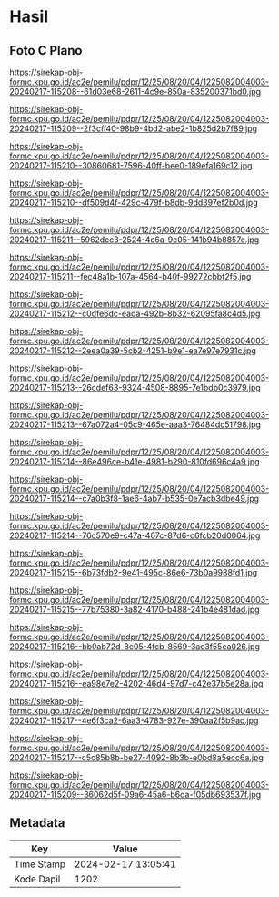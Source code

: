# Hasil

## Foto C Plano

https://sirekap-obj-formc.kpu.go.id/ac2e/pemilu/pdpr/12/25/08/20/04/1225082004003-20240217-115208--61d03e68-2611-4c9e-850a-835200371bd0.jpg

https://sirekap-obj-formc.kpu.go.id/ac2e/pemilu/pdpr/12/25/08/20/04/1225082004003-20240217-115209--2f3cff40-98b9-4bd2-abe2-1b825d2b7f89.jpg

https://sirekap-obj-formc.kpu.go.id/ac2e/pemilu/pdpr/12/25/08/20/04/1225082004003-20240217-115210--30860681-7596-40ff-bee0-189efa169c12.jpg

https://sirekap-obj-formc.kpu.go.id/ac2e/pemilu/pdpr/12/25/08/20/04/1225082004003-20240217-115210--df509d4f-429c-479f-b8db-9dd397ef2b0d.jpg

https://sirekap-obj-formc.kpu.go.id/ac2e/pemilu/pdpr/12/25/08/20/04/1225082004003-20240217-115211--5962dcc3-2524-4c6a-9c05-141b94b8857c.jpg

https://sirekap-obj-formc.kpu.go.id/ac2e/pemilu/pdpr/12/25/08/20/04/1225082004003-20240217-115211--fec48a1b-107a-4564-b40f-99272cbbf2f5.jpg

https://sirekap-obj-formc.kpu.go.id/ac2e/pemilu/pdpr/12/25/08/20/04/1225082004003-20240217-115212--c0dfe6dc-eada-492b-8b32-62095fa8c4d5.jpg

https://sirekap-obj-formc.kpu.go.id/ac2e/pemilu/pdpr/12/25/08/20/04/1225082004003-20240217-115212--2eea0a39-5cb2-4251-b9e1-ea7e97e7931c.jpg

https://sirekap-obj-formc.kpu.go.id/ac2e/pemilu/pdpr/12/25/08/20/04/1225082004003-20240217-115213--26cdef63-9324-4508-8895-7e1bdb0c3979.jpg

https://sirekap-obj-formc.kpu.go.id/ac2e/pemilu/pdpr/12/25/08/20/04/1225082004003-20240217-115213--67a072a4-05c9-465e-aaa3-76484dc51798.jpg

https://sirekap-obj-formc.kpu.go.id/ac2e/pemilu/pdpr/12/25/08/20/04/1225082004003-20240217-115214--86e496ce-b41e-4981-b290-810fd696c4a9.jpg

https://sirekap-obj-formc.kpu.go.id/ac2e/pemilu/pdpr/12/25/08/20/04/1225082004003-20240217-115214--c7a0b3f8-1ae6-4ab7-b535-0e7acb3dbe49.jpg

https://sirekap-obj-formc.kpu.go.id/ac2e/pemilu/pdpr/12/25/08/20/04/1225082004003-20240217-115214--76c570e9-c47a-467c-87d6-c6fcb20d0064.jpg

https://sirekap-obj-formc.kpu.go.id/ac2e/pemilu/pdpr/12/25/08/20/04/1225082004003-20240217-115215--6b73fdb2-9e41-495c-86e6-73b0a9988fd1.jpg

https://sirekap-obj-formc.kpu.go.id/ac2e/pemilu/pdpr/12/25/08/20/04/1225082004003-20240217-115215--77b75380-3a82-4170-b488-241b4e481dad.jpg

https://sirekap-obj-formc.kpu.go.id/ac2e/pemilu/pdpr/12/25/08/20/04/1225082004003-20240217-115216--bb0ab72d-8c05-4fcb-8569-3ac3f55ea026.jpg

https://sirekap-obj-formc.kpu.go.id/ac2e/pemilu/pdpr/12/25/08/20/04/1225082004003-20240217-115216--ea98e7e2-4202-46d4-97d7-c42e37b5e28a.jpg

https://sirekap-obj-formc.kpu.go.id/ac2e/pemilu/pdpr/12/25/08/20/04/1225082004003-20240217-115217--4e6f3ca2-6aa3-4783-927e-390aa2f5b9ac.jpg

https://sirekap-obj-formc.kpu.go.id/ac2e/pemilu/pdpr/12/25/08/20/04/1225082004003-20240217-115217--c5c85b8b-be27-4092-8b3b-e0bd8a5ecc6a.jpg

https://sirekap-obj-formc.kpu.go.id/ac2e/pemilu/pdpr/12/25/08/20/04/1225082004003-20240217-115209--36062d5f-09a6-45a6-b6da-f05db693537f.jpg


## Metadata

| Key        | Value               |
| ---------- | ------------------- |
| Time Stamp | 2024-02-17 13:05:41 |
| Kode Dapil | 1202                |



